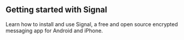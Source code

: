 ## Getting started with Signal

Learn how to install and use Signal, a free and open source encrypted messaging app for Android and iPhone.

